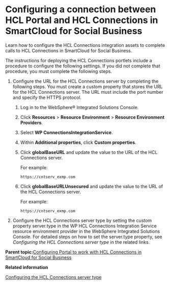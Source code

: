 # Configuring a connection between HCL Portal and HCL Connections in SmartCloud for Social Business

Learn how to configure the HCL Connections integration assets to complete calls to HCL Connections in SmartCloud for Social Business.

The instructions for deploying the HCL Connections portlets include a procedure to configure the following settings. If you did not complete that procedure, you must complete the following steps.

1.  Configure the URL for the HCL Connections server by completing the following steps. You must create a custom property that stores the URL for the HCL Connections server. The URL must include the port number and specify the HTTPS protocol.

    1.  Log in to the WebSphere® Integrated Solutions Console.

    2.  Click **Resources** \> **Resource Environment** \> **Resource Environment Providers**.

    3.  Select **WP ConnectionsIntegrationService**.

    1.  Within **Additional properties**, click **Custom properties**.

    2.  Click **globalBaseURL** and update the value to the URL of the HCL Connections server.

        For example:

        ```
        https://cntserv_exmp.com
        ```

    3.  Click **globalBaseURLUnsecured** and update the value to the URL of the HCL Connections server.

        For example:

        ```
        https://cntserv_exmp.com
        ```

2.  Configure the HCL Connections server type by setting the custom property server.type in the WP HCL Connections Integration Service resource environment provider in the WebSphere Integrated Solutions Console. For detailed steps on how to set the server.type property, see *Configuring the HCL Connections server type* in the related links.


**Parent topic:**[Configuring Portal to work with HCL Connections in SmartCloud for Social Business](../dev-portlet/integrate_portal_sc4sb.md)

**Related information**  


[Configuring the HCL Connections server type](../social/soc_rendr_cfg_connct_srvr_type.md)

